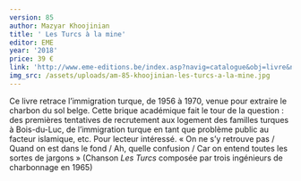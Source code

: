 ```yaml
---
version: 85
author: Mazyar Khoojinian
title: ' Les Turcs à la mine'
editor: EME
year: '2018'
price: 39 €
link: 'http://www.eme-editions.be/index.asp?navig=catalogue&obj=livre&no=59170'
img_src: /assets/uploads/am-85-khoojinian-les-turcs-a-la-mine.jpg
---
```

Ce livre retrace l’immigration turque, de 1956 à 1970, venue pour extraire le charbon du sol belge. Cette brique académique fait le tour de la question : des premières tentatives de recrutement aux logement des familles turques à Bois-du-Luc, de l’immigration turque en tant que problème public au facteur islamique, etc. Pour lecteur intéressé. « On ne s’y retrouve pas / Quand on est dans le fond / Ah, quelle confusion / Car on entend toutes les sortes de jargons » (Chanson _Les Turcs_ composée par trois ingénieurs de charbonnage en 1965)
